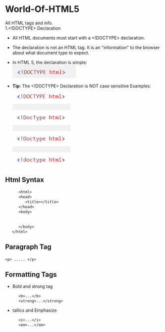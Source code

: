# World-Of-HTML5
All HTML tags and info.<br />
1.<!DOCTYPE> Declaration

- All HTML documents must start with a <!DOCTYPE> declaration.

- The declaration is not an HTML tag. It is an "information" to the browser about what document type to expect.

- In HTML 5, the declaration is simple:<br /> ![](images/doctype.png)
- **Tip:** The <!DOCTYPE> Declaration is NOT case sensitive
Examples: <br />
![Examples](images/caseSence.png)

## Html Syntax

```
      <html>
      <head> 
         <title></title>
      </head>
      <body>
   
   
      </body>
   </html>
```

## Paragraph Tag
```<p> ..... </p>```
## Formatting Tags
- Bold and strong tag
```
      <b>...</b>
      <strong>...</strong>
```

- tallics and Emphasize
```
      <i>...</i> 
      <em>...</em>
```      
      
